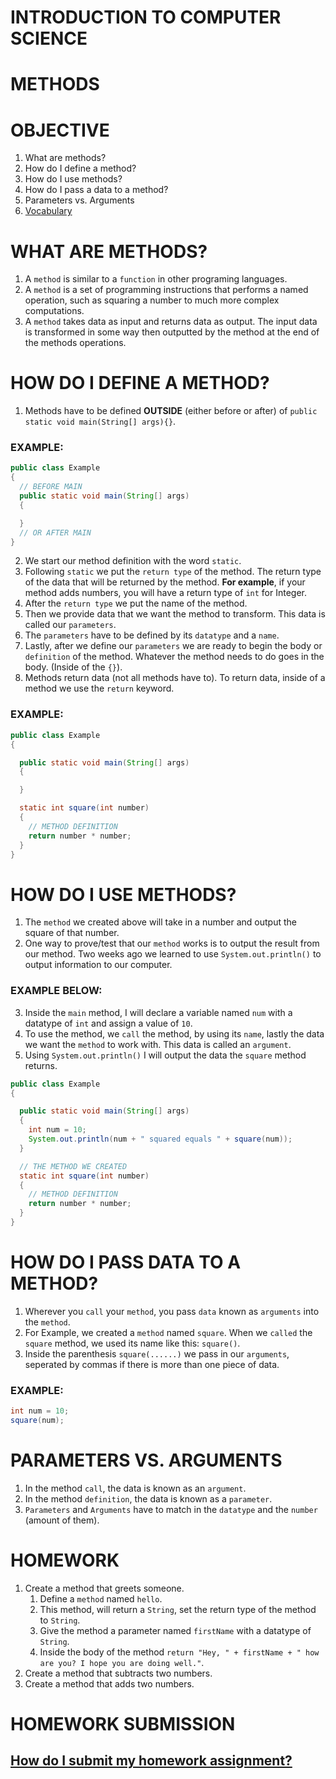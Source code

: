 # INTRODUCTION TO COMPUTER SCIENCE

# METHODS

# OBJECTIVE
1. What are methods?
2. How do I define a method?
3. How do I use methods?
4. How do I pass a data to a method?
5. Parameters vs. Arguments
6. [Vocabulary](https://github.com/ECS-CS/2018-2019/blob/master/6-8th/Vocabulary.md)

# WHAT ARE METHODS?
1. A `method` is similar to a `function` in other programing languages.
2. A `method` is a set of programming instructions that performs a named operation, such as squaring a number to much more complex computations. 
3. A `method` takes data as input and returns data as output. The input data is transformed in some way then outputted by the method at the end of the methods operations. 

# HOW DO I DEFINE A METHOD?
1. Methods have to be defined **OUTSIDE** (either before or after) of `public static void main(String[] args){}`.
### EXAMPLE: 
```java
public class Example
{
  // BEFORE MAIN
  public static void main(String[] args)
  {

  }
  // OR AFTER MAIN
}
```
2. We start our method definition with the word `static`.
3. Following `static` we put the `return type` of the method. The return type of the data that will be returned by the method. **For example**, if your method adds numbers, you will have a return type of `int` for Integer.
4. After the `return type` we put the name of the method.
5. Then we provide data that we want the method to transform. This data is called our `parameters`.
6. The `parameters` have to be defined by its `datatype` and a `name`.
7. Lastly, after we define our `parameters` we are ready to begin the body or `definition` of the method. Whatever the method needs to do goes in the body. (Inside of the `{}`).
8. Methods return data (not all methods have to). To return data, inside of a method we use the `return` keyword.
### EXAMPLE: 
```java
public class Example
{

  public static void main(String[] args)
  {

  }

  static int square(int number)
  {
    // METHOD DEFINITION
    return number * number;
  }
}
```

# HOW DO I USE METHODS?

1. The `method` we created above will take in a number and output the square of that number.
2. One way to prove/test that our `method` works is to output the result from our method. Two weeks ago we learned to use `System.out.println()` to output information to our computer.

### EXAMPLE BELOW: 
3.  Inside the `main` method, I will declare a variable named `num` with a datatype of `int` and assign a value of `10`.
4. To use the method, we `call` the method, by using its `name`, lastly the data we want the `method` to work with. This data is called an `argument`.
5. Using `System.out.println()` I will output the data the `square` method returns.
```java
public class Example
{

  public static void main(String[] args)
  {
    int num = 10;
    System.out.println(num + " squared equals " + square(num));
  }

  // THE METHOD WE CREATED
  static int square(int number)
  {
    // METHOD DEFINITION
    return number * number;
  }
}
```

# HOW DO I PASS DATA TO A METHOD?

1. Wherever you `call` your `method`, you pass `data` known as `arguments` into the `method`.
2. For Example, we created a `method` named `square`. When we `called` the `square` method, we used its name like this: `square()`.
3. Inside the parenthesis `square(......)` we pass in our `arguments`, seperated by commas if there is more than one piece of data.

### EXAMPLE:
```java
int num = 10;
square(num);
```

# PARAMETERS VS. ARGUMENTS

1. In the method `call`, the data is known as an `argument`.
2. In the method `definition`, the data is known as a `parameter`.
3. `Parameters` and `Arguments` have to match in the `datatype` and the `number` (amount of them).

# HOMEWORK
1. Create a method that greets someone.
    1. Define a `method` named `hello`.
    2. This method, will return a `String`, set the return type of the method to `String`.
    3. Give the method a parameter named `firstName` with a datatype of `String`.
    4. Inside the body of the method `return "Hey, " + firstName + " how are you? I hope you are doing well."`.
2. Create a method that subtracts two numbers.
3. Create a method that adds two numbers.

# HOMEWORK SUBMISSION
## [How do I submit my homework assignment?](https://github.com/ECS-CS/2018-2019/blob/master/6-8th/HomeworkSubmission.md)